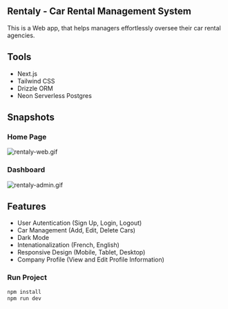 ## Rentaly - Car Rental Management System

This is a Web app, that helps managers effortlessly oversee their car rental agencies.

## Tools
- Next.js
- Tailwind CSS
- Drizzle ORM
- Neon Serverless Postgres


## Snapshots
### Home Page
![rentaly-web.gif](imgs/rentaly-web.gif)
### Dashboard
![rentaly-admin.gif](imgs/rentaly-admin.gif)
## Features

- User Autentication (Sign Up, Login, Logout)
- Car Management (Add, Edit, Delete Cars)
- Dark Mode
- Intenationalization (French, English)
- Responsive Design (Mobile, Tablet, Desktop)
- Company Profile (View and Edit Profile Information)
### Run Project

```bash
npm install
npm run dev
```




